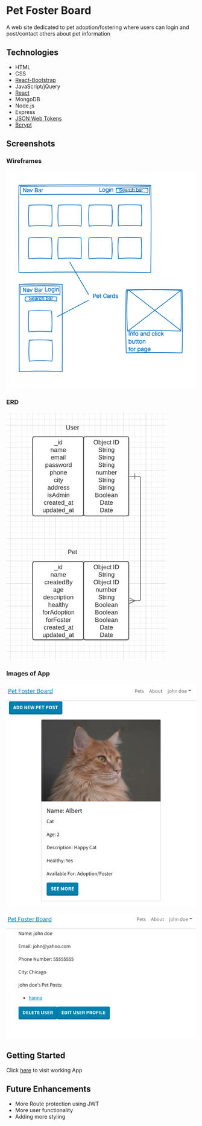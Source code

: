 # Pet Foster Board

A web site dedicated to pet adoption/fostering where users can login and post/contact others about pet information

## Technologies

- HTML
- CSS
- [React-Bootstrap](https://react-bootstrap.netlify.app/)
- JavaScript/jQuery
- [React](https://reactjs.org/)
- MongoDB
- Node.js
- Express
- [JSON Web Tokens](https://jwt.io/)
- [Bcrypt](https://www.npmjs.com/package/bcrypt)

## Screenshots

### Wireframes

![wireframe](public/img/wireframe.png)

### ERD

![ERD](public/img/erd.png)

### Images of App

![Pet Board](public/img/pet-board-img.png)

![User Screen](public/img/user-screen-img.png)

## Getting Started

Click [here](https://pet-dashboard-frontend.herokuapp.com/) to visit working App

## Future Enhancements

- More Route protection using JWT
- More user functionality
- Adding more styling
